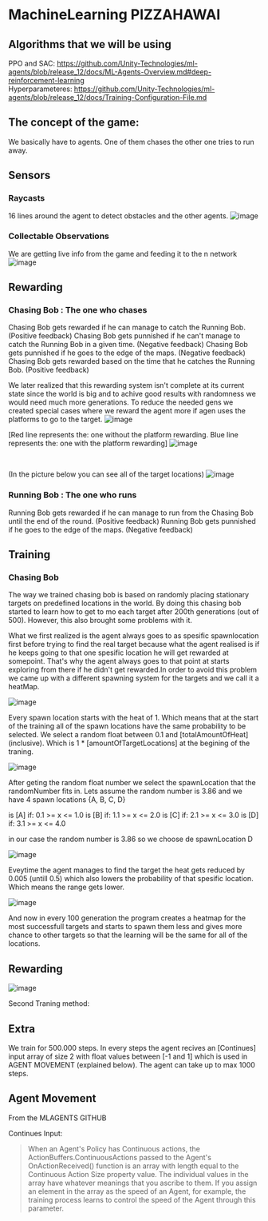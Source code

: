 # MachineLearning PIZZAHAWAI

## Algorithms that we will be using
PPO and SAC: https://github.com/Unity-Technologies/ml-agents/blob/release_12/docs/ML-Agents-Overview.md#deep-reinforcement-learning
<br>
Hyperparameteres: https://github.com/Unity-Technologies/ml-agents/blob/release_12/docs/Training-Configuration-File.md

## The concept of the game:
We basically have to agents. One of them chases the other one tries to run away.

## Sensors

### Raycasts
16 lines around the agent to detect obstacles and the other agents.
![image](https://user-images.githubusercontent.com/60816119/111170008-c5d27680-85a3-11eb-804f-93571b42df53.png)

### Collectable Observations
We are getting live info from the game and feeding it to the n network
![image](https://user-images.githubusercontent.com/60816119/111170648-75a7e400-85a4-11eb-950f-55201c4c3f35.png)

## Rewarding
### Chasing Bob : The one who chases
Chasing Bob gets rewarded if he can manage to catch the Running Bob. (Positive feedback)
Chasing Bob gets punnished if he can't manage to catch the Running Bob in a given time. (Negative feedback)
Chasing Bob gets punnished if he goes to the edge of the maps. (Negative feedback)
Chasing Bob gets rewarded based on the time that he catches the Running Bob. (Positive feedback)

We later realized that this rewarding system isn't complete at its current state since the world is big and to achive good results with randomness we would need much more generations. To reduce the needed gens we created special cases where we reward the agent more if agen uses the platforms to go to the target.
![image](https://user-images.githubusercontent.com/60816119/111239310-2cce4a80-85f9-11eb-9f6f-d32974a1c858.png)
<br>

[Red line represents the: one without the platform rewarding. Blue line represents the: one with the platform rewarding]
![image](https://user-images.githubusercontent.com/60816119/111347235-4914ca80-867f-11eb-8a0d-09e1c9c66366.png)


<br>

(In the picture below you can see all of the target locations)
![image](https://user-images.githubusercontent.com/60816119/111233196-ce02d400-85ec-11eb-869b-2b7aa199ad9e.png)


### Running Bob : The one who runs
Running Bob gets rewarded if he can manage to run from the Chasing Bob until the end of the round. (Positive feedback)
Running Bob gets punnished if he goes to the edge of the maps. (Negative feedback)

## Training
### Chasing Bob
The way we trained chasing bob is based on randomly placing stationary targets on predefined locations in the world.
By doing this chasing bob started to learn how to get to mo each target after 200th generations (out of 500). However, this also brought some problems with it.

What we first realized is the agent always goes to as spesific spawnlocation first before trying to find the real target because what the agent realised is if he keeps going to that one spesific location he will get rewarded at somepoint. That's why the agent always goes to that point at starts exploring from there if he didn't get rewarded.In order to avoid this problem we came up with a different spawning system for the targets and we call it a heatMap.

![image](https://user-images.githubusercontent.com/60816119/112476007-bc01fd80-8d71-11eb-8df2-9ac917a56292.png)

Every spawn location starts with the heat of 1. Which means that at the start of the training all of the spawn locations have the same probability to be selected.
We select a random float between 0.1 and [totalAmountOfHeat] (inclusive). Which is 1 * [amountOfTargetLocations] at the begining of the traning.

![image](https://user-images.githubusercontent.com/60816119/112476282-071c1080-8d72-11eb-9085-42adbeb3e823.png)

After geting the random float number we select the spawnLocation that the randomNumber fits in.
Lets assume the random number is 3.86 and we have 4 spawn locations {A, B, C, D}

is [A] if: 0.1 >= x <= 1.0 
is [B] if: 1.1 >= x <= 2.0
is [C] if: 2.1 >= x <= 3.0
is [D] if: 3.1 >= x <= 4.0

in our case the random number is 3.86 so we choose de spawnLocation D

![image](https://user-images.githubusercontent.com/60816119/112476735-84478580-8d72-11eb-849c-8264bb40d557.png)

Eveytime the agent manages to find the target the heat gets reduced by 0.005 (untill 0.5) which also lowers the probability of that spesific location. Which means the range gets lower.

![image](https://user-images.githubusercontent.com/60816119/112477933-c0c7b100-8d73-11eb-8a66-29cac5aeb55e.png)


And now in every 100 generation the program creates a heatmap for the most successfull targets and starts to spawn them less and gives more chance to other targets so that the learning will be the same for all of the locations. 


## Rewarding
![image](https://user-images.githubusercontent.com/60816119/111834916-8e8dfd80-88f4-11eb-92a9-ac6c0cb3056e.png)



Second Traning method:

## Extra
We train for 500.000 steps. In every steps the agent recives an [Continues] input array of size 2 with float values between [-1 and 1] which is used in AGENT MOVEMENT (explained below). The agent can take up to max 1000 steps.

## Agent Movement
From the MLAGENTS GITHUB

Continues Input:
> When an Agent's Policy has Continuous actions, the ActionBuffers.ContinuousActions passed to the Agent's OnActionReceived() function is an array with length equal to the Continuous Action Size property value. The individual values in the array have whatever meanings that you ascribe to them. If you assign an element in the array as the speed of an Agent, for example, the training process learns to control the speed of the Agent through this parameter.

